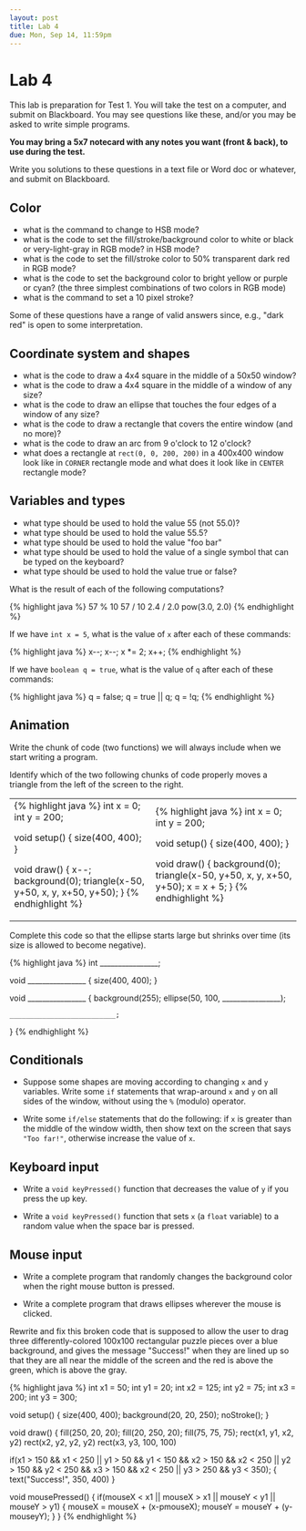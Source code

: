 ```yaml
---
layout: post
title: Lab 4
due: Mon, Sep 14, 11:59pm
---
```


# Lab 4

This lab is preparation for Test 1. You will take the test on a computer, and submit on Blackboard. You may see questions like these, and/or you may be asked to write simple programs.

**You may bring a 5x7 notecard with any notes you want (front & back),
to use during the test.**

Write you solutions to these questions in a text file or Word doc or whatever, and submit on Blackboard.

## Color

- what is the command to change to HSB mode?
- what is the code to set the fill/stroke/background color to white or
  black or very-light-gray in RGB mode? in HSB mode?
- what is the code to set the fill/stroke color to 50% transparent
  dark red in RGB mode?
- what is the code to set the background color to bright yellow or
  purple or cyan? (the three simplest combinations of two colors in
  RGB mode)
- what is the command to set a 10 pixel stroke?

Some of these questions have a range of valid answers since, e.g.,
"dark red" is open to some interpretation.

## Coordinate system and shapes

- what is the code to draw a 4x4 square in the middle of a 50x50 window?
- what is the code to draw a 4x4 square in the middle of a window of any size?
- what is the code to draw an ellipse that touches the four edges of a window of any size?
- what is the code to draw a rectangle that covers the entire window
  (and no more)?
- what is the code to draw an arc from 9 o'clock to 12 o'clock?
- what does a rectangle at `rect(0, 0, 200, 200)` in a 400x400 window
  look like in `CORNER` rectangle mode and what does it look like in
  `CENTER` rectangle mode?

## Variables and types

- what type should be used to hold the value 55 (not 55.0)?
- what type should be used to hold the value 55.5?
- what type should be used to hold the value "foo bar"
- what type should be used to hold the value of a single symbol that can be typed on the keyboard?
- what type should be used to hold the value true or false?

What is the result of each of the following computations?

{% highlight java %}
57 % 10
57 / 10
2.4 / 2.0
pow(3.0, 2.0)
{% endhighlight %}

If we have `int x = 5`, what is the value of `x` after each of these commands:

{% highlight java %}
x--;
x--;
x *= 2;
x++;
{% endhighlight %}

If we have `boolean q = true`, what is the value of `q` after each of
these commands:

{% highlight java %}
q = false;
q = true || q;
q = !q;
{% endhighlight %}

## Animation

Write the chunk of code (two functions) we will always include when we
start writing a program.

Identify which of the two following chunks of code properly moves a
triangle from the left of the screen to the right.

<table>
<tr>
<td>
{% highlight java %}
int x = 0;
int y = 200;

void setup()
{
    size(400, 400);
}

void draw()
{
    x--;
    background(0);
    triangle(x-50, y+50, x, y, x+50, y+50);
}
{% endhighlight %}
</td>
<td>
{% highlight java %}
int x = 0;
int y = 200;

void setup()
{
    size(400, 400);
}

void draw()
{
    background(0);
    triangle(x-50, y+50, x, y, x+50, y+50);
    x = x + 5;
}
{% endhighlight %}
</td>
</tr>
</table>

Complete this code so that the ellipse starts large but shrinks over
time (its size is allowed to become negative).

{% highlight java %}
int ________________;

void ________________
{
    size(400, 400);
}

void ________________
{
    background(255);
    ellipse(50, 100, ________________);
    
    __________________________;
}
{% endhighlight %}

## Conditionals

- Suppose some shapes are moving according to changing `x` and `y`
  variables. Write some `if` statements that wrap-around `x` and `y`
  on all sides of the window, without using the `%` (modulo) operator.

- Write some `if/else` statements that do the following: if `x` is
  greater than the middle of the window width, then show text on the
  screen that says `"Too far!"`, otherwise increase the value of `x`.

## Keyboard input

- Write a `void keyPressed()` function that decreases the value of `y`
  if you press the up key.

- Write a `void keyPressed()` function that sets `x` (a `float`
  variable) to a random value when the space bar is pressed.

## Mouse input

- Write a complete program that randomly changes the background color
  when the right mouse button is pressed.

- Write a complete program that draws ellipses wherever the mouse is
  clicked.

Rewrite and fix this broken code that is supposed to allow the user to
drag three differently-colored 100x100 rectangular puzzle pieces over
a blue background, and gives the message "Success!" when they are
lined up so that they are all near the middle of the screen and the
red is above the green, which is above the gray.

{% highlight java %}
int x1 = 50;
int y1 = 20;
int x2 = 125;
int y2 = 75;
int x3 = 200;
int y3 = 300;

void setup()
{
  size(400, 400);
  background(20, 20, 250);
  noStroke();
}

void draw()
{
  fill(250, 20, 20);
  fill(20, 250, 20);
  fill(75, 75, 75);
  rect(x1, y1, x2, y2)
  rect(x2, y2, y2, y2)
  rect(x3, y3, 100, 100)

  if(x1 > 150 && x1 < 250 || y1 > 50 && y1 < 150
   && x2 > 150 && x2 < 250 || y2 > 150 && y2 < 250
   && x3 > 150 && x2 < 250 || y3 > 250 && y3 < 350);
  {
    text("Success!", 350, 400)
}

void mousePressed()
{
  if(mouseX < x1 || mouseX > x1 || mouseY < y1 || mouseY > y1)
  {
    mouseX = mouseX + (x-pmouseX);
    mouseY = mouseY + (y-mouseyY);
  }
}
{% endhighlight %}

